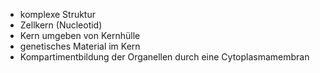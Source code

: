 - komplexe Struktur 
- Zellkern (Nucleotid)
- Kern umgeben von Kernhülle 
- genetisches Material im Kern
- Kompartimentbildung der Organellen durch eine Cytoplasmamembran 